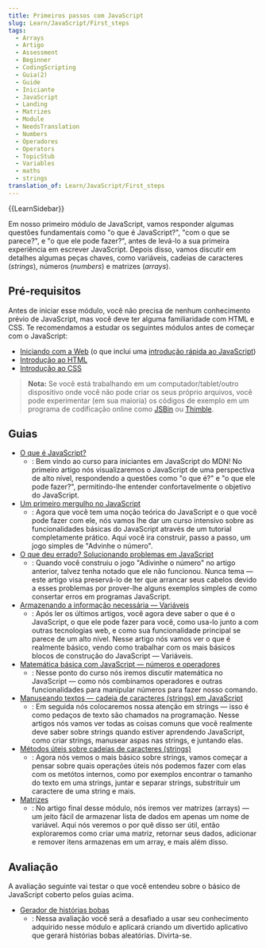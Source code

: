 ```yaml
---
title: Primeiros passos com JavaScript
slug: Learn/JavaScript/First_steps
tags:
  - Arrays
  - Artigo
  - Assessment
  - Beginner
  - CodingScripting
  - Guia(2)
  - Guide
  - Iniciante
  - JavaScript
  - Landing
  - Matrizes
  - Module
  - NeedsTranslation
  - Numbers
  - Operadores
  - Operators
  - TopicStub
  - Variables
  - maths
  - strings
translation_of: Learn/JavaScript/First_steps
---
```

{{LearnSidebar}}

Em nosso primeiro módulo de JavaScript, vamos responder algumas questões fundamentais como "o que é JavaScript?", "com o que se parece?", e "o que ele pode fazer?", antes de levá-lo a sua primeira experiência em escrever JavaScript. Depois disso, vamos discutir em detalhes algumas peças chaves, como variáveis, cadeias de caracteres (_strings_), números (_numbers_) e matrizes (_arrays_).

## Pré-requisitos

Antes de iniciar esse módulo, você não precisa de nenhum conhecimento prévio de JavaScript, mas você deve ter alguma familiaridade com HTML e CSS. Te recomendamos a estudar os seguintes módulos antes de começar com o JavaScript:

- [Iniciando com a Web](/pt-BR/docs/Learn/Getting_started_with_the_web) (o que inclui uma [introdução rápida ao JavaScript](/pt-BR/docs/Learn/Getting_started_with_the_web/JavaScript_basics))
- [Introdução ao HTML](/pt-BR/docs/Learn/HTML/Introduction_to_HTML)
- [Introdução ao CSS](/pt-BR/docs/Learn/CSS/First_steps)

> **Nota:** Se você está trabalhando em um computador/tablet/outro dispositivo onde você não pode criar os seus próprio arquivos, você pode experimentar (em sua maioria) os códigos de exemplo em um programa de codificação online como [JSBin](https://jsbin.com/) ou [Thimble](https://thimble.mozilla.org/).

## Guias

- [O que é JavaScript?](/pt-BR/docs/Learn/JavaScript/First_steps/What_is_JavaScript)
  - : Bem vindo ao curso para iniciantes em JavaScript do MDN! No primeiro artigo nós visualizaremos o JavaScript de uma perspectiva de alto nível, respondendo a questões como "o que é?" e "o que ele pode fazer?", permitindo-lhe entender confortavelmente o objetivo do JavaScript.
- [Um primeiro mergulho no JavaScript](/pt-BR/docs/Learn/JavaScript/First_steps/A_first_splash)
  - : Agora que você tem uma noção teórica do JavaScript e o que você pode fazer com ele, nós vamos lhe dar um curso intensivo sobre as funcionalidades básicas do JavaScript através de um tutorial completamente prático. Aqui você ira construir, passo a passo, um jogo simples de "Advinhe o número".
- [O que deu errado? Solucionando problemas em JavaScript](/pt-BR/docs/Learn/JavaScript/First_steps/What_went_wrong)
  - : Quando você construiu o jogo "Adivinhe o número" no artigo anterior, talvez tenha notado que ele não funcionou. Nunca tema — este artigo visa preservá-lo de ter que arrancar seus cabelos devido a esses problemas por prover-lhe alguns exemplos simples de como consertar erros em programas JavaScript.
- [Armazenando a informação necessária — Variáveis](/pt-BR/docs/Learn/JavaScript/First_steps/Variables)
  - : Após ler os últimos artigos, você agora deve saber o que é o JavaScript, o que ele pode fazer para você, como usa-lo junto a com outras tecnologias web, e como sua funcionalidade principal se parece de um alto nível. Nesse artigo nós vamos ver o que é realmente básico, vendo como trabalhar com os mais básicos blocos de construção do JavaScript — Variáveis.
- [Matemática básica com JavaScript — números e operadores](/pt-BR/docs/Learn/JavaScript/First_steps/Math)
  - : Nesse ponto do curso nós iremos discutir matemática no JavaScript — como nós combinamos operadores e outras funcionalidades para manipular números para fazer nosso comando.
- [Manuseando textos — cadeia de caracteres (strings) em JavaScript](/pt-BR/docs/Learn/JavaScript/First_steps/Strings)
  - : Em seguida nós colocaremos nossa atenção em strings — isso é como pedaços de texto são chamados na programação. Nesse artigos nós vamos ver todas as coisas comuns que você realmente deve saber sobre strings quando estiver aprendendo JavaScript, como criar strings, manusear aspas nas strings, e juntando elas.
- [Métodos úteis sobre cadeias de caracteres (strings)](/pt-BR/docs/Learn/JavaScript/First_steps/Useful_string_methods)
  - : Agora nós vemos o mais básico sobre strings, vamos começar a pensar sobre quais operações úteis nós podemos fazer com elas com os metótos internos, como por exemplos encontrar o tamanho do texto em uma strings, juntar e separar strings, substrituir um caractere de uma string e mais.
- [Matrizes](/pt-BR/docs/Learn/JavaScript/First_steps/Arrays)
  - : No artigo final desse módulo, nós iremos ver matrizes (arrays) — um jeito fácil de armazenar lista de dados em apenas um nome de variável. Aqui nós veremos o por quê disso ser útil, então exploraremos como criar uma matriz, retornar seus dados, adicionar e remover itens armazenas em um array, e mais além disso.

## Avaliação

A avaliação seguinte vai testar o que você entendeu sobre o básico de JavaScript coberto pelos guias acima.

- [Gerador de histórias bobas](/pt-BR/docs/Learn/JavaScript/First_steps/Silly_story_generator)
  - : Nessa avaliação você será a desafiado a usar seu conhecimento adquirido nesse módulo e aplicará criando um divertido aplicativo que gerará histórias bobas aleatórias. Divirta-se.
